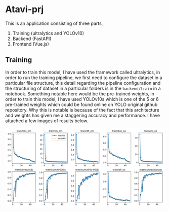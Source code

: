 # Atavi-prj

This is an application consisting of three parts, 
1. Training (ultralytics and YOLOv10)
2. Backend (FastAPI)
3. Frontend (Vue.js)

## Training 

In order to train this model, I have used the framework called ultralytics, in order to run the training pipeline, we first need to configure the dataset in a particular file structure, this detail regarding the pipeline configuration and the structuring of dataset in a particular folders is in the `backend/train` in a notebook. 
 Something notable here would be the pre-trained weights, in order to train this model, I have used YOLOv10s which is one of the 5 or 6 pre-trained weights which could be found online on YOLO original github repository. Why this is notable is because of the fact that this architecture and weights has given me a staggering accuracy and performance. I have attached a few images of results below. 

![alt text](https://github.com/kazzastic/Atavi-prj/blob/master/results.png)
